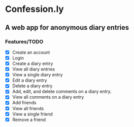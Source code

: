 # Confession.ly

## A web app for anonymous diary entries

### Features/TODO

-  [x] Create an account
-  [x] Login
-  [x] Create a diary entry
-  [x] View all diary entries
-  [x] View a single diary entry
-  [x] Edit a diary entry
-  [x] Delete a diary entry
-  [x] Add, edit, and delete comments on a diary entry.
-  [x] View all comments on a diary entry
-  [x] Add friends
-  [x] View all friends
-  [x] View a single friend
-  [x] Remove a friend
